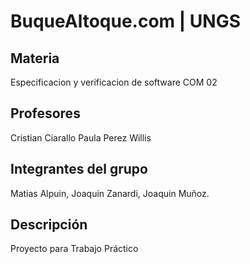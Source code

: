 # BuqueAltoque.com | UNGS

## Materia
Especificacion y verificacion de software COM 02

## Profesores
Cristian Ciarallo
Paula Perez Willis

## Integrantes del grupo
Matias Alpuin,
Joaquin Zanardi,
Joaquin Muñoz.

## Descripción
Proyecto para Trabajo Práctico
